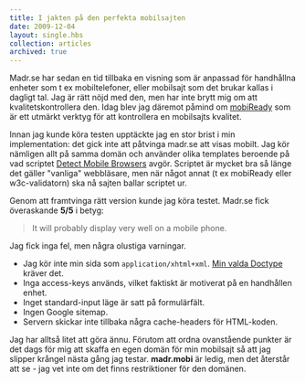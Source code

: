 ```yaml
---
title: I jakten på den perfekta mobilsajten
date: 2009-12-04
layout: single.hbs
collection: articles
archived: true
---
```

Madr.se har sedan en tid tillbaka en visning som är anpassad för
handhållna enheter som t ex mobiltelefoner, eller mobilsajt som det
brukar kallas i dagligt tal. Jag är rätt nöjd med den, men har inte
brytt mig om att kvalitetskontrollera den. Idag blev jag däremot påmind
om [mobiReady](http://ready.mobi) som är ett utmärkt verktyg för att
kontrollera en mobilsajts kvalitet.

Innan jag kunde köra testen upptäckte jag en stor brist i min
implementation: det gick inte att påtvinga madr.se att visas mobilt. Jag
kör nämligen allt på samma domän och använder olika templates beroende
på vad scriptet [Detect Mobile
Browsers](http://detectmobilebrowsers.mobi/) avgör. Scriptet är mycket
bra så länge det gäller \"vanliga\" webbläsare, men när något annat (t
ex mobiReady eller w3c-validatorn) ska nå sajten ballar scriptet ur.

Genom att framtvinga rätt version kunde jag köra testet. Madr.se fick
överaskande **5/5** i betyg:

> It will probably display very well on a mobile phone.

Jag fick inga fel, men några olustiga varningar.

-   Jag kör inte min sida som `application/xhtml+xml`. [Min valda
    Doctype](http://en.wikipedia.org/wiki/XHTML_Mobile_Profile) kräver
    det.
-   Inga access-keys används, vilket faktiskt är motiverat på en
    handhållen enhet.
-   Inget standard-input läge är satt på formulärfält.
-   Ingen Google sitemap.
-   Servern skickar inte tillbaka några cache-headers för HTML-koden.

Jag har alltså litet att göra ännu. Förutom att ordna ovanstående
punkter är det dags för mig att skaffa en egen domän för min mobilsajt
så att jag slipper krångel nästa gång jag testar. **madr.mobi** är
ledig, men det återstår att se - jag vet inte om det finns restriktioner
för den domänen.